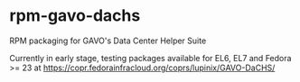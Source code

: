 # rpm-gavo-dachs
RPM packaging for GAVO's Data Center Helper Suite

Currently in early stage, testing packages available for EL6, EL7 and Fedora >= 23 at https://copr.fedorainfracloud.org/coprs/lupinix/GAVO-DaCHS/
